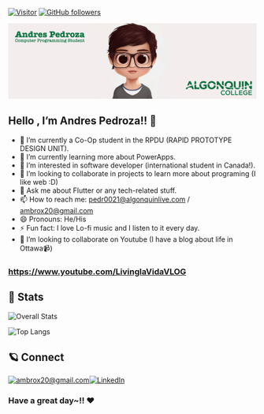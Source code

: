 
[![Visitor](https://visitor-badge.laobi.icu/badge?page_id=ambrox20.ambrox20)](https://github.com/ambrox20)
[![GitHub followers](https://img.shields.io/github/followers/ambrox20.svg?style=social&label=Follow&maxAge=2592000)](https://github.com/ambrox20?tab=follewers)

![](aj-01.png)

## Hello , I’m Andres Pedroza!! 👋 


- 🔭 I’m currently a Co-Op student in the RPDU (RAPID PROTOTYPE DESIGN UNIT).
- 🌱 I’m currently learning more about PowerApps.
- 👀 I’m interested in software developer (international student in Canada!).
- 💞️ I’m looking to collaborate in projects to learn more about programing (I like web :D)
- 💬 Ask me about Flutter or any tech-related stuff.
- 📫 How to reach me: pedr0021@algonquinlive.com / ambrox20@gmail.com
- 😄 Pronouns: He/His
- ⚡ Fun fact: I love Lo-fi music and I listen to it every day.
- 👯 I’m looking to collaborate on Youtube (I have a blog about life in Ottawa:video_camera:) 
### https://www.youtube.com/LivinglaVidaVLOG

<!--- - 🌱 I’m currently learning Java, SQL, CMD Script, HTML, CSS, JavaScript and Shell Scrip. --->
<!---
ambrox20/ambrox20 is a ✨ special ✨ repository because its `README.md` (this file) appears on your GitHub profile.
You can click the Preview link to take a look at your changes.
--->

## 👀 Stats

![Overall Stats](https://github-readme-stats.vercel.app/api?username=ambrox20&count_private=true&show_icons=true&hide=false)

![Top Langs](https://github-readme-stats.vercel.app/api/top-langs/?username=ambrox20&layout=compact)

## 🪐 Connect

<a href="mailto:ambrox20@gmail.com">![ambrox20@gmail.com](https://img.shields.io/badge/Gmail-D14836?style=for-the-badge&logo=gmail&logoColor=white)</a><a href="<www.linkedin.com/in/andres-jose-pedroza-fontalvo-39778782>">![LinkedIn](https://img.shields.io/badge/LinkedIn-0077B5?style=for-the-badge&logo=linkedin&logoColor=white)</a>


### Have a great day~!! ❤️
